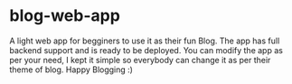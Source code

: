 # blog-web-app

A light web app for begginers to use it as their fun Blog.
The app has full backend support and is ready to be deployed.
You can modify the app as per your need, I kept it simple so everybody can change it as per their theme of blog.
Happy Blogging :)
